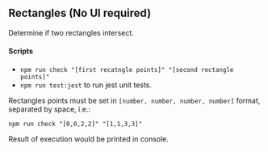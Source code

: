 ## Rectangles (No UI required) 

Determine if two rectangles intersect.

#### Scripts
- `npm run check "[first recatngle points]" "[second rectangle points]"`
- `npm run test:jest` to run jest unit tests.

Rectangles points must be set in `[number, number, number, number]` format, separated by space, i.e.:

`npm run check "[0,0,2,2]" "[1,1,3,3]"`

Result of execution would be printed in console.
